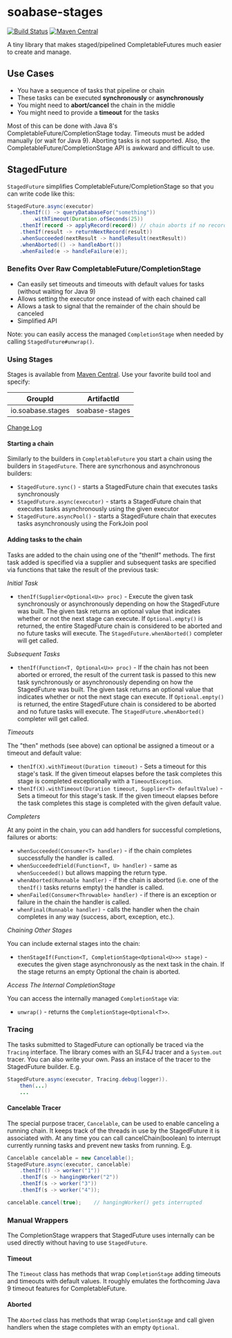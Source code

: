 # soabase-stages

[![Build Status](https://travis-ci.org/soabase/soabase-stages.svg?branch=master)](https://travis-ci.org/soabase/soabase-stages)
[![Maven Central](https://img.shields.io/maven-central/v/io.soabase.stages/soabase-stages.svg)](http://search.maven.org/#search%7Cga%7C1%7Csoabase-stages)

A tiny library that makes staged/pipelined CompletableFutures much easier to create and manage.

## Use Cases

- You have a sequence of tasks that pipeline or chain
- These tasks can be executed **synchronously** or **asynchronously**
- You might need to **abort/cancel** the chain in the middle
- You might need to provide a **timeout** for the tasks

Most of this can be done with Java 8's CompletableFuture/CompletionStage today. Timeouts
must be added manually (or wait for Java 9). Aborting tasks is not supported. Also, the
CompletableFuture/CompletionStage API is awkward and difficult to use.

## StagedFuture

`StagedFuture` simplifies CompletableFuture/CompletionStage so that you can write code like this:

```java
StagedFuture.async(executor)
    .thenIf(() -> queryDatabaseFor("something"))
        .withTimeout(Duration.ofSeconds(25))
    .thenIf(record -> applyRecord(record)) // chain aborts if no record found
    .thenIf(result -> returnNextRecord(result))
    .whenSucceeded(nextResult -> handleResult(nextResult))
    .whenAborted(() -> handleAbort())
    .whenFailed(e -> handleFailure(e));
``` 

### Benefits Over Raw CompletableFuture/CompletionStage

- Can easily set timeouts and timeouts with default values for tasks (without waiting for Java 9)
- Allows setting the executor once instead of with each chained call
- Allows a task to signal that the remainder of the chain should be canceled
- Simplified API

Note: you can easily access the managed `CompletionStage` when needed by calling `StagedFuture#unwrap()`.

### Using Stages

Stages is available from [Maven Central](http://search.maven.org/#search%7Cga%7C1%7Csoabase-stages). Use your favorite build tool and specify:

| GroupId | ArtifactId |
|---------|------------|
| io.soabase.stages | soabase-stages |

[Change Log](https://github.com/soabase/soabase-stages/blob/master/CHANGELOG.md)

#### Starting a chain

Similarly to the builders in `CompletableFuture` you start a chain using the builders in `StagedFuture`. There are syncrhonous and asynchronous builders:

- `StagedFuture.sync()` - starts a StagedFuture chain that executes tasks synchronously
- `StagedFuture.async(executor)` - starts a StagedFuture chain that executes tasks asynchronously using the given executor
- `StagedFuture.asyncPool()` - starts a StagedFuture chain that executes tasks asynchronously using the ForkJoin pool

#### Adding tasks to the chain

Tasks are added to the chain using one of the "thenIf" methods. The first task added is specified via a supplier and subsequent tasks are specified via functions that take the result of the previous task:

_Initial Task_

- `thenIf(Supplier<Optional<U>> proc)` - Execute the given task synchronously or asynchronously depending on how the StagedFuture was built. The given task returns an optional value that indicates whether or not the next stage can execute. If `Optional.empty()` is returned, the entire StagedFuture chain is considered to be aborted and no future tasks will execute. The `StagedFuture.whenAborted()` completer will get called.

_Subsequent Tasks_

- `thenIf(Function<T, Optional<U>> proc)` - If the chain has not been aborted or errored, the result of the current task is passed to this new task synchronously or asynchronously depending on how the StagedFuture was built. The given task returns an optional value that indicates whether or not the next stage can execute. If `Optional.empty()` is returned, the entire StagedFuture chain is considered to be aborted and no future tasks will execute. The `StagedFuture.whenAborted()` completer will get called.

_Timeouts_

The "then" methods (see above) can optional be assigned a timeout or a timeout and default value:

- `thenIf(X).withTimeout(Duration timeout)` - Sets a timeout for this stage's task. If the given timeout elapses before the task completes this stage is completed exceptionally with a `TimeoutException`.
- `thenIf(X).withTimeout(Duration timeout, Supplier<T> defaultValue)` - Sets a timeout for this stage's task. If the given timeout elapses before the task completes this stage is completed with the given default value.

_Completers_

At any point in the chain, you can add handlers for successful completions, failures or aborts:

- `whenSucceeded(Consumer<T> handler)` - if the chain completes successfully the handler is called.
- `whenSucceededYield(Function<T, U> handler)` - same as `whenSucceeded()` but allows mapping the return type.
- `whenAborted(Runnable handler)` - if the chain is aborted (i.e. one of the `thenIf()` tasks returns empty) the handler is called.
- `whenFailed(Consumer<Throwable> handler)` - if there is an exception or failure in the chain the handler is called.
- `whenFinal(Runnable handler)` - calls the handler when the chain completes in any way (success, abort, exception, etc.).

_Chaining Other Stages_

You can include external stages into the chain:

- `thenStageIf(Function<T, CompletionStage<Optional<U>>> stage)` - executes the given stage asynchronously as the next task in the chain. If the stage returns an empty Optional the chain is aborted.

_Access The Internal CompletionStage_

You can access the internally managed `CompletionStage` via:

- `unwrap()` - returns the `CompletionStage<Optional<T>>`.

### Tracing

The tasks submitted to StagedFuture can optionally be traced via the `Tracing` interface. The library comes with an SLF4J tracer and a `System.out` tracer. You can also write your own. Pass an instace of the tracer to the StagedFuture builder. E.g.

```java
StagedFuture.async(executor, Tracing.debug(logger)).
    then(...)
    ...
```

#### Cancelable Tracer

The special purpose tracer, `Cancelable`, can be used to enable canceling a running chain.
It keeps track of the threads in use by the StagedFuture it is associated with. At any time you can call cancelChain(boolean) to interrupt currently running tasks and prevent new tasks from running. E.g.

```java
Cancelable cancelable = new Cancelable();
StagedFuture.async(executor, cancelable)
    .thenIf(() -> worker("1"))
    .thenIf(s -> hangingWorker("2"))
    .thenIf(s -> worker("3"))
    .thenIf(s -> worker("4"));

cancelable.cancel(true);    // hangingWorker() gets interrupted 
```

### Manual Wrappers

The CompletionStage wrappers that StagedFuture uses internally can be used directly without having to use `StagedFuture`.

#### Timeout

The `Timeout` class has methods that wrap `CompletionStage` adding timeouts and timeouts with default values. It roughly emulates the forthcoming Java 9 timeout features for CompletableFuture.

#### Aborted

The `Aborted` class has methods that wrap `CompletionStage` and call given handlers when the stage completes with an empty `Optional`.
